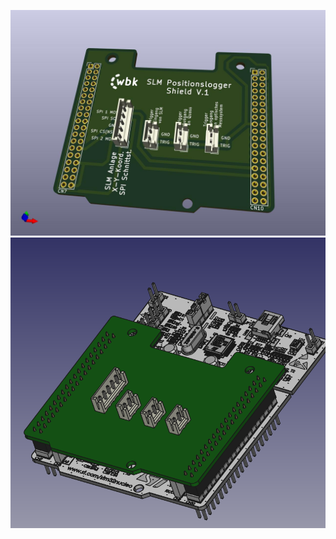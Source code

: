 ![shield_pic1](https://github.com/MarcelMG/wbk_Positionslogger_Shield/raw/master/shield_pic1.jpeg)
![cad_rendering](https://github.com/MarcelMG/wbk_Positionslogger_Shield/raw/master/cad_rendering.bmp)
